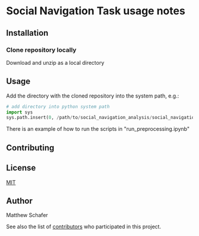 # Social Navigation Task usage notes

## Installation

### Clone repository locally

Download and unzip as a local directory

## Usage

Add the directory with the cloned repository into the system path, e.g.: 

```python
# add directory into python system path
import sys
sys.path.insert(0, /path/to/social_navigation_analysis/social_navigation_analysis')
```

There is an example of how to run the scripts in "run_preprocessing.ipynb"

## Contributing


## License
[MIT](https://choosealicense.com/licenses/mit/)

## Author

Matthew Schafer

See also the list of [contributors](https://github.com/your/project/contributors) who participated in this project.
